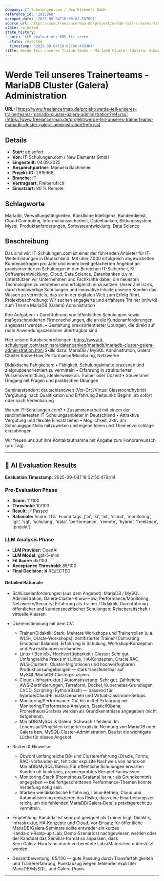 ```yaml
---
company: IT-Schulungen.com / New Elements GmbH
reference_id: '2915968'
scraped_date: '2025-09-04T18:00:02.587001'
source_url: https://www.freelancermap.de/projekt/werde-teil-unseres-trainerteams-mariadb-cluster-galera-administration?ref=rss
state: rejected
state_history:
- note: 'LLM evaluation: 65% fit score'
  state: rejected
  timestamp: '2025-09-04T18:02:50.488364'
title: Werde Teil unseres Trainerteams - MariaDB Cluster (Galera) Administration
---
```



# Werde Teil unseres Trainerteams - MariaDB Cluster (Galera) Administration
**URL:** [https://www.freelancermap.de/projekt/werde-teil-unseres-trainerteams-mariadb-cluster-galera-administration?ref=rss](https://www.freelancermap.de/projekt/werde-teil-unseres-trainerteams-mariadb-cluster-galera-administration?ref=rss)
## Details
- **Start:** ab sofort
- **Von:** IT-Schulungen.com / New Elements GmbH
- **Eingestellt:** 04.09.2025
- **Ansprechpartner:** Manuela Bachmeier
- **Projekt-ID:** 2915968
- **Branche:** IT
- **Vertragsart:** Freiberuflich
- **Einsatzart:** 80
                                                % Remote

## Schlagworte
Mariadb, Verwaltungstätigkeiten, Künstliche Intelligenz, Kundendienst, Cloud Computing, Informationssicherheit, Datenbanken, Bildungssystem, Mysql, Produktanforderungen, Softwareentwicklung, Data Science

## Beschreibung
Das sind wir:
IT-Schulungen.com ist einer der führenden Anbieter für IT-Weiterbildungen in Deutschland. Mit über 7.000 erfolgreich abgewickelten Kundenanfragen pro Jahr und einem breit gefächerten Angebot an praxisorientierten Schulungen in den Bereichen IT-Sicherheit, KI, Softwareentwicklung, Cloud, Data Science, Datenbanken u.v.m. unterstützen wir Unternehmen und Fachkräfte dabei, die neuesten Technologien zu verstehen und erfolgreich einzusetzen. Unser Ziel ist es, durch hochwertige Schulungen und innovative Inhalte unseren Kunden das Wissen zu vermitteln, das sie in der digitalen Welt zum Erfolg führt.
Projektbeschreibung:
Wir suchen engagierte und erfahrene Trainer (m/w/d) zum Thema MariaDB (Galera) Administration

Ihre Aufgaben:
• Durchführung von öffentlichen Schulungen sowie maßgeschneiderten Firmenschulungen, die an die Kundenanforderungen angepasst werden.
• Gestaltung praxisorientierter Übungen, die direkt auf reale Anwendungsszenarien übertragbar sind.

Hier unsere Kursbeschreibungen:
https://www.it-schulungen.com/seminare/datenbanken/mariadb/mariadb-cluster-galera-administration.html
Skills dazu: MariaDB / MySQL Administration, Galera Cluster Know-How, Performance/Monitoring, Netzwerke

Didaktische Fähigkeiten:
• Fähigkeit, Schulungsinhalte praxisnah und zielgruppenorientiert zu vermitteln
• Erfahrung in strukturierter Wissensvermittlung, idealerweise als Trainer oder Dozent
• Souveräner Umgang mit Fragen und praktischen Übungen

Seminarstandort: deutschlandweit (Vor-Ort /Virtual Classroom/hybrid)
Vergütung: nach Qualifikation und Erfahrung
Zeitpunkt: Beginn: ab sofort oder nach Vereinbarung

Warum IT-Schulungen.com?
• Zusammenarbeit mit einem der renommiertesten IT-Schulungsanbieter in Deutschland
• Attraktive Vergütung und flexible Einsatzzeiten
• Möglichkeit, aktiv am Schulungsportfolio mitzuwirken und eigene Ideen und Themenvorschläge einzubringen

Wir freuen uns auf Ihre Kontaktaufnahme mit Angabe zum Honorarwunsch (pro Tag).

---

## 🤖 AI Evaluation Results

**Evaluation Timestamp:** 2025-09-04T18:02:50.479414

### Pre-Evaluation Phase
- **Score:** 11/100
- **Threshold:** 10/100
- **Result:** ✅ Passed
- **Rationale:** Score: 11%. Found tags: ['ai', 'ki', 'ml', 'cloud', 'monitoring', 'git', 'sql', 'schulung', 'data', 'performance', 'remote', 'hybrid', 'freelance', 'projekt']

### LLM Analysis Phase
- **LLM Provider:** OpenAI
- **LLM Model:** gpt-5-mini
- **Fit Score:** 65/100
- **Acceptance Threshold:** 85/100
- **Final Decision:** ❌ REJECTED

#### Detailed Rationale
- Schlüsselanforderungen (aus dem Angebot): MariaDB / MySQL Administration; Galera‑Cluster‑Know‑How; Performance/Monitoring; Netzwerke/Security; Erfahrung als Trainer / Didaktik; Durchführung öffentlicher und kundenspezifischer Schulungen; Reisebereitschaft / virtuelle Klassen.

- Übereinstimmung mit dem CV:
  - Trainer/Didaktik: Stark. Mehrere Workshops und Trainerrollen (u.a. WLS-, Oracle‑Workshops), zertifizierter Trainer (Cultivating Emotional Balance). Erfahrung in Schulung, Workshop‑Konzeption und Praxisübungen vorhanden.
  - Linux / Betrieb / Hochverfügbarkeit / Cluster: Sehr gut. Umfangreiche Praxis mit Linux, HA‑Konzepten, Oracle RAC, WLS‑Clustern, Cluster‑Migrationen und hochverfügbaren Produktionsumgebungen — stark transferierbar auf MySQL/MariaDB‑Clusterprinzipien.
  - Cloud / Infrastruktur / Automatisierung: Sehr gut. Zahlreiche AWS‑Zertifizierungen, Terraform, Docker, Kubernetes‑Grundlagen, CI/CD, Scripting (Python/Bash) — passend für hybride/Cloud‑Einsatzszenarien und Virtual Classroom‑Setups.
  - Monitoring/Performance: Gut bis mittel. Erfahrung mit Monitoring/Performance‑Analysen, Elastic/Kibana; Prometheus/Grafana werden als Grundkenntnisse angegeben (nicht tiefgehend). 
  - MariaDB/MySQL & Galera: Schwach / fehlend. Im Lebenslauf/Projekten keinerlei explizite Nennung von MariaDB oder Galera bzw. MySQL‑Cluster‑Administration. Das ist die wichtigste Lücke für dieses Angebot.

- Risiken & Hinweise:
  - Obwohl umfangreiche DB‑ und Clustererfahrung (Oracle, Forms, RAC) vorhanden ist, fehlt der explizite Nachweis von hands‑on MariaDB/MySQL/Galera. Für öffentliche Schulungen erwarten Kunden oft konkretes, praxiserprobtes Beispiel‑Fachwissen.
  - Monitoring‑Stack (Prometheus/Grafana) ist nur als Grundkenntnis angegeben — bei fortgeschrittenen Performance‑Themen könnte Vertiefung nötig sein.
  - Stärken wie didaktische Erfahrung, Linux‑Betrieb, Cloud und Automatisierung reduzieren das Risiko, dass eine Einarbeitungszeit reicht, um die fehlenden MariaDB/Galera‑Details praxisgerecht zu vermitteln.

- Empfehlung: Kandidat ist sehr gut geeignet als Trainer bzgl. Didaktik, Infrastruktur, HA‑Konzepte und Cloud. Vor Einsatz für öffentliche MariaDB/Galera‑Seminare sollte entweder ein kurzes Hands‑on‑Ramp‑up (Lab, Demo‑Szenarios) nachgewiesen werden oder der Kandidat das Seminar‑format so anpassen, dass Kern‑Galera‑Hands‑on durch vorbereitete Labs/Materialien unterstützt werden.

- Gesamtbewertung: 65/100 — gute Passung durch Transferfähigkeiten und Trainererfahrung, Punktabzug wegen fehlender expliziter MariaDB/MySQL‑ und Galera‑Praxis.

---
